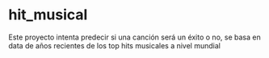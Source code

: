 # hit_musical
Este proyecto intenta predecir si una canción será un éxito o no, se basa en data de años recientes de los top hits musicales a nivel mundial
